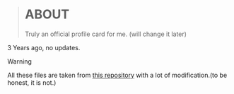 > # ABOUT
> Truly an official profile card for me. (will change it later)

3 Years ago, no updates.

> [!WARNING]
> All these files are taken from [this repository](https://github.com/NightForRain/nc-profile-card) with a lot of modification.(to be honest, it is not.)
